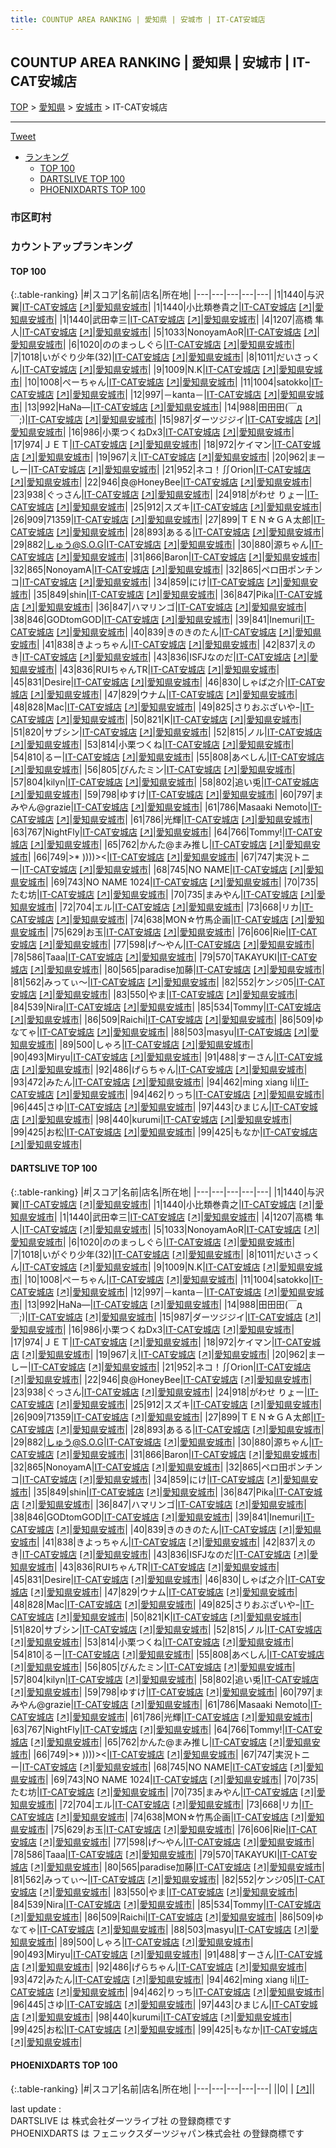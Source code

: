 ```yaml
---
title: COUNTUP AREA RANKING | 愛知県 | 安城市 | IT-CAT安城店
---
```

## COUNTUP AREA RANKING | 愛知県 | 安城市 | IT-CAT安城店

[TOP](/darts/rank/) > [愛知県](/darts/rank/愛知県/) > [安城市](/darts/rank/愛知県/安城市/) > IT-CAT安城店

___

<a href="https://twitter.com/share?ref_src=twsrc%5Etfw" data-text="COUNTUP AREA RANKING | 愛知県安城市IT-CAT安城店" class="twitter-share-button" data-hashtags="DARTSLIVE,PHOENIXDARTS,darts,ダーツ" data-show-count="false">Tweet</a>

* [ランキング](#カウントアップランキング)
    * [TOP 100](#top-100)
    * [DARTSLIVE TOP 100](#dartslive-top-100)
    * [PHOENIXDARTS TOP 100](#phoenixdarts-top-100)

### 市区町村

<ul>

</ul>

### カウントアップランキング

#### TOP 100



{:.table-ranking}
|#|スコア|名前|店名|所在地|
|---|---|---|---|---|
|1|1440|<span class="rank-name-dl">与沢翼</span>|<a href="/darts/rank/shops/d93ba5de3cc225b328032249b44395af.html">IT-CAT安城店</a> <a href="https://search.dartslive.com/jp/shop/d93ba5de3cc225b328032249b44395af">[↗]</a>|<a href="/darts/rank/愛知県/安城市">愛知県安城市</a>|
|1|1440|<span class="rank-name-dl">小比類巻貴之</span>|<a href="/darts/rank/shops/d93ba5de3cc225b328032249b44395af.html">IT-CAT安城店</a> <a href="https://search.dartslive.com/jp/shop/d93ba5de3cc225b328032249b44395af">[↗]</a>|<a href="/darts/rank/愛知県/安城市">愛知県安城市</a>|
|1|1440|<span class="rank-name-dl">武田幸三</span>|<a href="/darts/rank/shops/d93ba5de3cc225b328032249b44395af.html">IT-CAT安城店</a> <a href="https://search.dartslive.com/jp/shop/d93ba5de3cc225b328032249b44395af">[↗]</a>|<a href="/darts/rank/愛知県/安城市">愛知県安城市</a>|
|4|1207|<span class="rank-name-dl">高橋 隼人</span>|<a href="/darts/rank/shops/d93ba5de3cc225b328032249b44395af.html">IT-CAT安城店</a> <a href="https://search.dartslive.com/jp/shop/d93ba5de3cc225b328032249b44395af">[↗]</a>|<a href="/darts/rank/愛知県/安城市">愛知県安城市</a>|
|5|1033|<span class="rank-name-dl">NonoyamAoR</span>|<a href="/darts/rank/shops/d93ba5de3cc225b328032249b44395af.html">IT-CAT安城店</a> <a href="https://search.dartslive.com/jp/shop/d93ba5de3cc225b328032249b44395af">[↗]</a>|<a href="/darts/rank/愛知県/安城市">愛知県安城市</a>|
|6|1020|<span class="rank-name-dl">ののまっしぐら</span>|<a href="/darts/rank/shops/d93ba5de3cc225b328032249b44395af.html">IT-CAT安城店</a> <a href="https://search.dartslive.com/jp/shop/d93ba5de3cc225b328032249b44395af">[↗]</a>|<a href="/darts/rank/愛知県/安城市">愛知県安城市</a>|
|7|1018|<span class="rank-name-dl">いがぐり少年(32)</span>|<a href="/darts/rank/shops/d93ba5de3cc225b328032249b44395af.html">IT-CAT安城店</a> <a href="https://search.dartslive.com/jp/shop/d93ba5de3cc225b328032249b44395af">[↗]</a>|<a href="/darts/rank/愛知県/安城市">愛知県安城市</a>|
|8|1011|<span class="rank-name-dl">だいさっくん</span>|<a href="/darts/rank/shops/d93ba5de3cc225b328032249b44395af.html">IT-CAT安城店</a> <a href="https://search.dartslive.com/jp/shop/d93ba5de3cc225b328032249b44395af">[↗]</a>|<a href="/darts/rank/愛知県/安城市">愛知県安城市</a>|
|9|1009|<span class="rank-name-dl">N.K</span>|<a href="/darts/rank/shops/d93ba5de3cc225b328032249b44395af.html">IT-CAT安城店</a> <a href="https://search.dartslive.com/jp/shop/d93ba5de3cc225b328032249b44395af">[↗]</a>|<a href="/darts/rank/愛知県/安城市">愛知県安城市</a>|
|10|1008|<span class="rank-name-dl">ぺーちゃん</span>|<a href="/darts/rank/shops/d93ba5de3cc225b328032249b44395af.html">IT-CAT安城店</a> <a href="https://search.dartslive.com/jp/shop/d93ba5de3cc225b328032249b44395af">[↗]</a>|<a href="/darts/rank/愛知県/安城市">愛知県安城市</a>|
|11|1004|<span class="rank-name-dl">satokko</span>|<a href="/darts/rank/shops/d93ba5de3cc225b328032249b44395af.html">IT-CAT安城店</a> <a href="https://search.dartslive.com/jp/shop/d93ba5de3cc225b328032249b44395af">[↗]</a>|<a href="/darts/rank/愛知県/安城市">愛知県安城市</a>|
|12|997|<span class="rank-name-dl">－kanta－</span>|<a href="/darts/rank/shops/d93ba5de3cc225b328032249b44395af.html">IT-CAT安城店</a> <a href="https://search.dartslive.com/jp/shop/d93ba5de3cc225b328032249b44395af">[↗]</a>|<a href="/darts/rank/愛知県/安城市">愛知県安城市</a>|
|13|992|<span class="rank-name-dl">HaNa―</span>|<a href="/darts/rank/shops/d93ba5de3cc225b328032249b44395af.html">IT-CAT安城店</a> <a href="https://search.dartslive.com/jp/shop/d93ba5de3cc225b328032249b44395af">[↗]</a>|<a href="/darts/rank/愛知県/安城市">愛知県安城市</a>|
|14|988|<span class="rank-name-dl">田田田(￣д￣;)</span>|<a href="/darts/rank/shops/d93ba5de3cc225b328032249b44395af.html">IT-CAT安城店</a> <a href="https://search.dartslive.com/jp/shop/d93ba5de3cc225b328032249b44395af">[↗]</a>|<a href="/darts/rank/愛知県/安城市">愛知県安城市</a>|
|15|987|<span class="rank-name-dl">ダーツジジイ</span>|<a href="/darts/rank/shops/d93ba5de3cc225b328032249b44395af.html">IT-CAT安城店</a> <a href="https://search.dartslive.com/jp/shop/d93ba5de3cc225b328032249b44395af">[↗]</a>|<a href="/darts/rank/愛知県/安城市">愛知県安城市</a>|
|16|986|<span class="rank-name-dl">小栗つくねDx3</span>|<a href="/darts/rank/shops/d93ba5de3cc225b328032249b44395af.html">IT-CAT安城店</a> <a href="https://search.dartslive.com/jp/shop/d93ba5de3cc225b328032249b44395af">[↗]</a>|<a href="/darts/rank/愛知県/安城市">愛知県安城市</a>|
|17|974|<span class="rank-name-dl">ＪＥＴ</span>|<a href="/darts/rank/shops/d93ba5de3cc225b328032249b44395af.html">IT-CAT安城店</a> <a href="https://search.dartslive.com/jp/shop/d93ba5de3cc225b328032249b44395af">[↗]</a>|<a href="/darts/rank/愛知県/安城市">愛知県安城市</a>|
|18|972|<span class="rank-name-dl">ケイマン</span>|<a href="/darts/rank/shops/d93ba5de3cc225b328032249b44395af.html">IT-CAT安城店</a> <a href="https://search.dartslive.com/jp/shop/d93ba5de3cc225b328032249b44395af">[↗]</a>|<a href="/darts/rank/愛知県/安城市">愛知県安城市</a>|
|19|967|<span class="rank-name-dl">え</span>|<a href="/darts/rank/shops/d93ba5de3cc225b328032249b44395af.html">IT-CAT安城店</a> <a href="https://search.dartslive.com/jp/shop/d93ba5de3cc225b328032249b44395af">[↗]</a>|<a href="/darts/rank/愛知県/安城市">愛知県安城市</a>|
|20|962|<span class="rank-name-dl">まーしー</span>|<a href="/darts/rank/shops/d93ba5de3cc225b328032249b44395af.html">IT-CAT安城店</a> <a href="https://search.dartslive.com/jp/shop/d93ba5de3cc225b328032249b44395af">[↗]</a>|<a href="/darts/rank/愛知県/安城市">愛知県安城市</a>|
|21|952|<span class="rank-name-dl">ネコ！∬Orion</span>|<a href="/darts/rank/shops/d93ba5de3cc225b328032249b44395af.html">IT-CAT安城店</a> <a href="https://search.dartslive.com/jp/shop/d93ba5de3cc225b328032249b44395af">[↗]</a>|<a href="/darts/rank/愛知県/安城市">愛知県安城市</a>|
|22|946|<span class="rank-name-dl">良@HoneyBee</span>|<a href="/darts/rank/shops/d93ba5de3cc225b328032249b44395af.html">IT-CAT安城店</a> <a href="https://search.dartslive.com/jp/shop/d93ba5de3cc225b328032249b44395af">[↗]</a>|<a href="/darts/rank/愛知県/安城市">愛知県安城市</a>|
|23|938|<span class="rank-name-dl">ぐっさん</span>|<a href="/darts/rank/shops/d93ba5de3cc225b328032249b44395af.html">IT-CAT安城店</a> <a href="https://search.dartslive.com/jp/shop/d93ba5de3cc225b328032249b44395af">[↗]</a>|<a href="/darts/rank/愛知県/安城市">愛知県安城市</a>|
|24|918|<span class="rank-name-dl">がわせ りょー</span>|<a href="/darts/rank/shops/d93ba5de3cc225b328032249b44395af.html">IT-CAT安城店</a> <a href="https://search.dartslive.com/jp/shop/d93ba5de3cc225b328032249b44395af">[↗]</a>|<a href="/darts/rank/愛知県/安城市">愛知県安城市</a>|
|25|912|<span class="rank-name-dl">スズキ</span>|<a href="/darts/rank/shops/d93ba5de3cc225b328032249b44395af.html">IT-CAT安城店</a> <a href="https://search.dartslive.com/jp/shop/d93ba5de3cc225b328032249b44395af">[↗]</a>|<a href="/darts/rank/愛知県/安城市">愛知県安城市</a>|
|26|909|<span class="rank-name-dl">71359</span>|<a href="/darts/rank/shops/d93ba5de3cc225b328032249b44395af.html">IT-CAT安城店</a> <a href="https://search.dartslive.com/jp/shop/d93ba5de3cc225b328032249b44395af">[↗]</a>|<a href="/darts/rank/愛知県/安城市">愛知県安城市</a>|
|27|899|<span class="rank-name-dl">ＴＥＮ☆ＧＡ太郎</span>|<a href="/darts/rank/shops/d93ba5de3cc225b328032249b44395af.html">IT-CAT安城店</a> <a href="https://search.dartslive.com/jp/shop/d93ba5de3cc225b328032249b44395af">[↗]</a>|<a href="/darts/rank/愛知県/安城市">愛知県安城市</a>|
|28|893|<span class="rank-name-dl">あるる</span>|<a href="/darts/rank/shops/d93ba5de3cc225b328032249b44395af.html">IT-CAT安城店</a> <a href="https://search.dartslive.com/jp/shop/d93ba5de3cc225b328032249b44395af">[↗]</a>|<a href="/darts/rank/愛知県/安城市">愛知県安城市</a>|
|29|882|<span class="rank-name-dl">しゅう@S.O.G</span>|<a href="/darts/rank/shops/d93ba5de3cc225b328032249b44395af.html">IT-CAT安城店</a> <a href="https://search.dartslive.com/jp/shop/d93ba5de3cc225b328032249b44395af">[↗]</a>|<a href="/darts/rank/愛知県/安城市">愛知県安城市</a>|
|30|880|<span class="rank-name-dl">源ちゃん</span>|<a href="/darts/rank/shops/d93ba5de3cc225b328032249b44395af.html">IT-CAT安城店</a> <a href="https://search.dartslive.com/jp/shop/d93ba5de3cc225b328032249b44395af">[↗]</a>|<a href="/darts/rank/愛知県/安城市">愛知県安城市</a>|
|31|866|<span class="rank-name-dl">Baron</span>|<a href="/darts/rank/shops/d93ba5de3cc225b328032249b44395af.html">IT-CAT安城店</a> <a href="https://search.dartslive.com/jp/shop/d93ba5de3cc225b328032249b44395af">[↗]</a>|<a href="/darts/rank/愛知県/安城市">愛知県安城市</a>|
|32|865|<span class="rank-name-dl">NonoyamA</span>|<a href="/darts/rank/shops/d93ba5de3cc225b328032249b44395af.html">IT-CAT安城店</a> <a href="https://search.dartslive.com/jp/shop/d93ba5de3cc225b328032249b44395af">[↗]</a>|<a href="/darts/rank/愛知県/安城市">愛知県安城市</a>|
|32|865|<span class="rank-name-dl">ペロ田ポンチンコ</span>|<a href="/darts/rank/shops/d93ba5de3cc225b328032249b44395af.html">IT-CAT安城店</a> <a href="https://search.dartslive.com/jp/shop/d93ba5de3cc225b328032249b44395af">[↗]</a>|<a href="/darts/rank/愛知県/安城市">愛知県安城市</a>|
|34|859|<span class="rank-name-dl">にけ</span>|<a href="/darts/rank/shops/d93ba5de3cc225b328032249b44395af.html">IT-CAT安城店</a> <a href="https://search.dartslive.com/jp/shop/d93ba5de3cc225b328032249b44395af">[↗]</a>|<a href="/darts/rank/愛知県/安城市">愛知県安城市</a>|
|35|849|<span class="rank-name-dl">shin</span>|<a href="/darts/rank/shops/d93ba5de3cc225b328032249b44395af.html">IT-CAT安城店</a> <a href="https://search.dartslive.com/jp/shop/d93ba5de3cc225b328032249b44395af">[↗]</a>|<a href="/darts/rank/愛知県/安城市">愛知県安城市</a>|
|36|847|<span class="rank-name-dl">Pika</span>|<a href="/darts/rank/shops/d93ba5de3cc225b328032249b44395af.html">IT-CAT安城店</a> <a href="https://search.dartslive.com/jp/shop/d93ba5de3cc225b328032249b44395af">[↗]</a>|<a href="/darts/rank/愛知県/安城市">愛知県安城市</a>|
|36|847|<span class="rank-name-dl">ハマリンゴ</span>|<a href="/darts/rank/shops/d93ba5de3cc225b328032249b44395af.html">IT-CAT安城店</a> <a href="https://search.dartslive.com/jp/shop/d93ba5de3cc225b328032249b44395af">[↗]</a>|<a href="/darts/rank/愛知県/安城市">愛知県安城市</a>|
|38|846|<span class="rank-name-dl">GODtomGOD</span>|<a href="/darts/rank/shops/d93ba5de3cc225b328032249b44395af.html">IT-CAT安城店</a> <a href="https://search.dartslive.com/jp/shop/d93ba5de3cc225b328032249b44395af">[↗]</a>|<a href="/darts/rank/愛知県/安城市">愛知県安城市</a>|
|39|841|<span class="rank-name-dl">Inemuri</span>|<a href="/darts/rank/shops/d93ba5de3cc225b328032249b44395af.html">IT-CAT安城店</a> <a href="https://search.dartslive.com/jp/shop/d93ba5de3cc225b328032249b44395af">[↗]</a>|<a href="/darts/rank/愛知県/安城市">愛知県安城市</a>|
|40|839|<span class="rank-name-dl">きのきのたん</span>|<a href="/darts/rank/shops/d93ba5de3cc225b328032249b44395af.html">IT-CAT安城店</a> <a href="https://search.dartslive.com/jp/shop/d93ba5de3cc225b328032249b44395af">[↗]</a>|<a href="/darts/rank/愛知県/安城市">愛知県安城市</a>|
|41|838|<span class="rank-name-dl">きよっちゃん</span>|<a href="/darts/rank/shops/d93ba5de3cc225b328032249b44395af.html">IT-CAT安城店</a> <a href="https://search.dartslive.com/jp/shop/d93ba5de3cc225b328032249b44395af">[↗]</a>|<a href="/darts/rank/愛知県/安城市">愛知県安城市</a>|
|42|837|<span class="rank-name-dl">えのき</span>|<a href="/darts/rank/shops/d93ba5de3cc225b328032249b44395af.html">IT-CAT安城店</a> <a href="https://search.dartslive.com/jp/shop/d93ba5de3cc225b328032249b44395af">[↗]</a>|<a href="/darts/rank/愛知県/安城市">愛知県安城市</a>|
|43|836|<span class="rank-name-dl">ISFJなのだ</span>|<a href="/darts/rank/shops/d93ba5de3cc225b328032249b44395af.html">IT-CAT安城店</a> <a href="https://search.dartslive.com/jp/shop/d93ba5de3cc225b328032249b44395af">[↗]</a>|<a href="/darts/rank/愛知県/安城市">愛知県安城市</a>|
|43|836|<span class="rank-name-dl">RUIちゃんTR</span>|<a href="/darts/rank/shops/d93ba5de3cc225b328032249b44395af.html">IT-CAT安城店</a> <a href="https://search.dartslive.com/jp/shop/d93ba5de3cc225b328032249b44395af">[↗]</a>|<a href="/darts/rank/愛知県/安城市">愛知県安城市</a>|
|45|831|<span class="rank-name-dl">Desire</span>|<a href="/darts/rank/shops/d93ba5de3cc225b328032249b44395af.html">IT-CAT安城店</a> <a href="https://search.dartslive.com/jp/shop/d93ba5de3cc225b328032249b44395af">[↗]</a>|<a href="/darts/rank/愛知県/安城市">愛知県安城市</a>|
|46|830|<span class="rank-name-dl">しゃば之介</span>|<a href="/darts/rank/shops/d93ba5de3cc225b328032249b44395af.html">IT-CAT安城店</a> <a href="https://search.dartslive.com/jp/shop/d93ba5de3cc225b328032249b44395af">[↗]</a>|<a href="/darts/rank/愛知県/安城市">愛知県安城市</a>|
|47|829|<span class="rank-name-dl">ウナム</span>|<a href="/darts/rank/shops/d93ba5de3cc225b328032249b44395af.html">IT-CAT安城店</a> <a href="https://search.dartslive.com/jp/shop/d93ba5de3cc225b328032249b44395af">[↗]</a>|<a href="/darts/rank/愛知県/安城市">愛知県安城市</a>|
|48|828|<span class="rank-name-dl">Mac</span>|<a href="/darts/rank/shops/d93ba5de3cc225b328032249b44395af.html">IT-CAT安城店</a> <a href="https://search.dartslive.com/jp/shop/d93ba5de3cc225b328032249b44395af">[↗]</a>|<a href="/darts/rank/愛知県/安城市">愛知県安城市</a>|
|49|825|<span class="rank-name-dl">さりおぶざいやｰ</span>|<a href="/darts/rank/shops/d93ba5de3cc225b328032249b44395af.html">IT-CAT安城店</a> <a href="https://search.dartslive.com/jp/shop/d93ba5de3cc225b328032249b44395af">[↗]</a>|<a href="/darts/rank/愛知県/安城市">愛知県安城市</a>|
|50|821|<span class="rank-name-dl">K</span>|<a href="/darts/rank/shops/d93ba5de3cc225b328032249b44395af.html">IT-CAT安城店</a> <a href="https://search.dartslive.com/jp/shop/d93ba5de3cc225b328032249b44395af">[↗]</a>|<a href="/darts/rank/愛知県/安城市">愛知県安城市</a>|
|51|820|<span class="rank-name-dl">サブシン</span>|<a href="/darts/rank/shops/d93ba5de3cc225b328032249b44395af.html">IT-CAT安城店</a> <a href="https://search.dartslive.com/jp/shop/d93ba5de3cc225b328032249b44395af">[↗]</a>|<a href="/darts/rank/愛知県/安城市">愛知県安城市</a>|
|52|815|<span class="rank-name-dl">ノル</span>|<a href="/darts/rank/shops/d93ba5de3cc225b328032249b44395af.html">IT-CAT安城店</a> <a href="https://search.dartslive.com/jp/shop/d93ba5de3cc225b328032249b44395af">[↗]</a>|<a href="/darts/rank/愛知県/安城市">愛知県安城市</a>|
|53|814|<span class="rank-name-dl">小栗つくね</span>|<a href="/darts/rank/shops/d93ba5de3cc225b328032249b44395af.html">IT-CAT安城店</a> <a href="https://search.dartslive.com/jp/shop/d93ba5de3cc225b328032249b44395af">[↗]</a>|<a href="/darts/rank/愛知県/安城市">愛知県安城市</a>|
|54|810|<span class="rank-name-dl">るー</span>|<a href="/darts/rank/shops/d93ba5de3cc225b328032249b44395af.html">IT-CAT安城店</a> <a href="https://search.dartslive.com/jp/shop/d93ba5de3cc225b328032249b44395af">[↗]</a>|<a href="/darts/rank/愛知県/安城市">愛知県安城市</a>|
|55|808|<span class="rank-name-dl">あべしん</span>|<a href="/darts/rank/shops/d93ba5de3cc225b328032249b44395af.html">IT-CAT安城店</a> <a href="https://search.dartslive.com/jp/shop/d93ba5de3cc225b328032249b44395af">[↗]</a>|<a href="/darts/rank/愛知県/安城市">愛知県安城市</a>|
|56|805|<span class="rank-name-dl">びんたミン</span>|<a href="/darts/rank/shops/d93ba5de3cc225b328032249b44395af.html">IT-CAT安城店</a> <a href="https://search.dartslive.com/jp/shop/d93ba5de3cc225b328032249b44395af">[↗]</a>|<a href="/darts/rank/愛知県/安城市">愛知県安城市</a>|
|57|804|<span class="rank-name-dl">kilyn</span>|<a href="/darts/rank/shops/d93ba5de3cc225b328032249b44395af.html">IT-CAT安城店</a> <a href="https://search.dartslive.com/jp/shop/d93ba5de3cc225b328032249b44395af">[↗]</a>|<a href="/darts/rank/愛知県/安城市">愛知県安城市</a>|
|58|802|<span class="rank-name-dl">追い兎</span>|<a href="/darts/rank/shops/d93ba5de3cc225b328032249b44395af.html">IT-CAT安城店</a> <a href="https://search.dartslive.com/jp/shop/d93ba5de3cc225b328032249b44395af">[↗]</a>|<a href="/darts/rank/愛知県/安城市">愛知県安城市</a>|
|59|798|<span class="rank-name-dl">ゆすけ</span>|<a href="/darts/rank/shops/d93ba5de3cc225b328032249b44395af.html">IT-CAT安城店</a> <a href="https://search.dartslive.com/jp/shop/d93ba5de3cc225b328032249b44395af">[↗]</a>|<a href="/darts/rank/愛知県/安城市">愛知県安城市</a>|
|60|797|<span class="rank-name-dl">まみやん@grazie</span>|<a href="/darts/rank/shops/d93ba5de3cc225b328032249b44395af.html">IT-CAT安城店</a> <a href="https://search.dartslive.com/jp/shop/d93ba5de3cc225b328032249b44395af">[↗]</a>|<a href="/darts/rank/愛知県/安城市">愛知県安城市</a>|
|61|786|<span class="rank-name-dl">Masaaki Nemoto</span>|<a href="/darts/rank/shops/d93ba5de3cc225b328032249b44395af.html">IT-CAT安城店</a> <a href="https://search.dartslive.com/jp/shop/d93ba5de3cc225b328032249b44395af">[↗]</a>|<a href="/darts/rank/愛知県/安城市">愛知県安城市</a>|
|61|786|<span class="rank-name-dl">光輝</span>|<a href="/darts/rank/shops/d93ba5de3cc225b328032249b44395af.html">IT-CAT安城店</a> <a href="https://search.dartslive.com/jp/shop/d93ba5de3cc225b328032249b44395af">[↗]</a>|<a href="/darts/rank/愛知県/安城市">愛知県安城市</a>|
|63|767|<span class="rank-name-dl">NightFly</span>|<a href="/darts/rank/shops/d93ba5de3cc225b328032249b44395af.html">IT-CAT安城店</a> <a href="https://search.dartslive.com/jp/shop/d93ba5de3cc225b328032249b44395af">[↗]</a>|<a href="/darts/rank/愛知県/安城市">愛知県安城市</a>|
|64|766|<span class="rank-name-dl">Tommy!</span>|<a href="/darts/rank/shops/d93ba5de3cc225b328032249b44395af.html">IT-CAT安城店</a> <a href="https://search.dartslive.com/jp/shop/d93ba5de3cc225b328032249b44395af">[↗]</a>|<a href="/darts/rank/愛知県/安城市">愛知県安城市</a>|
|65|762|<span class="rank-name-dl">かんた@まみ推し</span>|<a href="/darts/rank/shops/d93ba5de3cc225b328032249b44395af.html">IT-CAT安城店</a> <a href="https://search.dartslive.com/jp/shop/d93ba5de3cc225b328032249b44395af">[↗]</a>|<a href="/darts/rank/愛知県/安城市">愛知県安城市</a>|
|66|749|<span class="rank-name-dl">&gt;* ))))&gt;&lt;</span>|<a href="/darts/rank/shops/d93ba5de3cc225b328032249b44395af.html">IT-CAT安城店</a> <a href="https://search.dartslive.com/jp/shop/d93ba5de3cc225b328032249b44395af">[↗]</a>|<a href="/darts/rank/愛知県/安城市">愛知県安城市</a>|
|67|747|<span class="rank-name-dl">実況トニー</span>|<a href="/darts/rank/shops/d93ba5de3cc225b328032249b44395af.html">IT-CAT安城店</a> <a href="https://search.dartslive.com/jp/shop/d93ba5de3cc225b328032249b44395af">[↗]</a>|<a href="/darts/rank/愛知県/安城市">愛知県安城市</a>|
|68|745|<span class="rank-name-dl">NO NAME</span>|<a href="/darts/rank/shops/d93ba5de3cc225b328032249b44395af.html">IT-CAT安城店</a> <a href="https://search.dartslive.com/jp/shop/d93ba5de3cc225b328032249b44395af">[↗]</a>|<a href="/darts/rank/愛知県/安城市">愛知県安城市</a>|
|69|743|<span class="rank-name-dl">NO NAME 1024</span>|<a href="/darts/rank/shops/d93ba5de3cc225b328032249b44395af.html">IT-CAT安城店</a> <a href="https://search.dartslive.com/jp/shop/d93ba5de3cc225b328032249b44395af">[↗]</a>|<a href="/darts/rank/愛知県/安城市">愛知県安城市</a>|
|70|735|<span class="rank-name-dl">たむ坊</span>|<a href="/darts/rank/shops/d93ba5de3cc225b328032249b44395af.html">IT-CAT安城店</a> <a href="https://search.dartslive.com/jp/shop/d93ba5de3cc225b328032249b44395af">[↗]</a>|<a href="/darts/rank/愛知県/安城市">愛知県安城市</a>|
|70|735|<span class="rank-name-dl">まみやん</span>|<a href="/darts/rank/shops/d93ba5de3cc225b328032249b44395af.html">IT-CAT安城店</a> <a href="https://search.dartslive.com/jp/shop/d93ba5de3cc225b328032249b44395af">[↗]</a>|<a href="/darts/rank/愛知県/安城市">愛知県安城市</a>|
|72|704|<span class="rank-name-dl">エル</span>|<a href="/darts/rank/shops/d93ba5de3cc225b328032249b44395af.html">IT-CAT安城店</a> <a href="https://search.dartslive.com/jp/shop/d93ba5de3cc225b328032249b44395af">[↗]</a>|<a href="/darts/rank/愛知県/安城市">愛知県安城市</a>|
|73|668|<span class="rank-name-dl">リカ</span>|<a href="/darts/rank/shops/d93ba5de3cc225b328032249b44395af.html">IT-CAT安城店</a> <a href="https://search.dartslive.com/jp/shop/d93ba5de3cc225b328032249b44395af">[↗]</a>|<a href="/darts/rank/愛知県/安城市">愛知県安城市</a>|
|74|638|<span class="rank-name-dl">MON☆竹馬企画</span>|<a href="/darts/rank/shops/d93ba5de3cc225b328032249b44395af.html">IT-CAT安城店</a> <a href="https://search.dartslive.com/jp/shop/d93ba5de3cc225b328032249b44395af">[↗]</a>|<a href="/darts/rank/愛知県/安城市">愛知県安城市</a>|
|75|629|<span class="rank-name-dl">お玉</span>|<a href="/darts/rank/shops/d93ba5de3cc225b328032249b44395af.html">IT-CAT安城店</a> <a href="https://search.dartslive.com/jp/shop/d93ba5de3cc225b328032249b44395af">[↗]</a>|<a href="/darts/rank/愛知県/安城市">愛知県安城市</a>|
|76|606|<span class="rank-name-dl">Rie</span>|<a href="/darts/rank/shops/d93ba5de3cc225b328032249b44395af.html">IT-CAT安城店</a> <a href="https://search.dartslive.com/jp/shop/d93ba5de3cc225b328032249b44395af">[↗]</a>|<a href="/darts/rank/愛知県/安城市">愛知県安城市</a>|
|77|598|<span class="rank-name-dl">げ～やん</span>|<a href="/darts/rank/shops/d93ba5de3cc225b328032249b44395af.html">IT-CAT安城店</a> <a href="https://search.dartslive.com/jp/shop/d93ba5de3cc225b328032249b44395af">[↗]</a>|<a href="/darts/rank/愛知県/安城市">愛知県安城市</a>|
|78|586|<span class="rank-name-dl">Taaa</span>|<a href="/darts/rank/shops/d93ba5de3cc225b328032249b44395af.html">IT-CAT安城店</a> <a href="https://search.dartslive.com/jp/shop/d93ba5de3cc225b328032249b44395af">[↗]</a>|<a href="/darts/rank/愛知県/安城市">愛知県安城市</a>|
|79|570|<span class="rank-name-dl">TAKAYUKI</span>|<a href="/darts/rank/shops/d93ba5de3cc225b328032249b44395af.html">IT-CAT安城店</a> <a href="https://search.dartslive.com/jp/shop/d93ba5de3cc225b328032249b44395af">[↗]</a>|<a href="/darts/rank/愛知県/安城市">愛知県安城市</a>|
|80|565|<span class="rank-name-dl">paradise加藤</span>|<a href="/darts/rank/shops/d93ba5de3cc225b328032249b44395af.html">IT-CAT安城店</a> <a href="https://search.dartslive.com/jp/shop/d93ba5de3cc225b328032249b44395af">[↗]</a>|<a href="/darts/rank/愛知県/安城市">愛知県安城市</a>|
|81|562|<span class="rank-name-dl">みってぃ〜</span>|<a href="/darts/rank/shops/d93ba5de3cc225b328032249b44395af.html">IT-CAT安城店</a> <a href="https://search.dartslive.com/jp/shop/d93ba5de3cc225b328032249b44395af">[↗]</a>|<a href="/darts/rank/愛知県/安城市">愛知県安城市</a>|
|82|552|<span class="rank-name-dl">ケンジ05</span>|<a href="/darts/rank/shops/d93ba5de3cc225b328032249b44395af.html">IT-CAT安城店</a> <a href="https://search.dartslive.com/jp/shop/d93ba5de3cc225b328032249b44395af">[↗]</a>|<a href="/darts/rank/愛知県/安城市">愛知県安城市</a>|
|83|550|<span class="rank-name-dl">やま</span>|<a href="/darts/rank/shops/d93ba5de3cc225b328032249b44395af.html">IT-CAT安城店</a> <a href="https://search.dartslive.com/jp/shop/d93ba5de3cc225b328032249b44395af">[↗]</a>|<a href="/darts/rank/愛知県/安城市">愛知県安城市</a>|
|84|539|<span class="rank-name-dl">Nira</span>|<a href="/darts/rank/shops/d93ba5de3cc225b328032249b44395af.html">IT-CAT安城店</a> <a href="https://search.dartslive.com/jp/shop/d93ba5de3cc225b328032249b44395af">[↗]</a>|<a href="/darts/rank/愛知県/安城市">愛知県安城市</a>|
|85|534|<span class="rank-name-dl">Tommy</span>|<a href="/darts/rank/shops/d93ba5de3cc225b328032249b44395af.html">IT-CAT安城店</a> <a href="https://search.dartslive.com/jp/shop/d93ba5de3cc225b328032249b44395af">[↗]</a>|<a href="/darts/rank/愛知県/安城市">愛知県安城市</a>|
|86|509|<span class="rank-name-dl">Raichi</span>|<a href="/darts/rank/shops/d93ba5de3cc225b328032249b44395af.html">IT-CAT安城店</a> <a href="https://search.dartslive.com/jp/shop/d93ba5de3cc225b328032249b44395af">[↗]</a>|<a href="/darts/rank/愛知県/安城市">愛知県安城市</a>|
|86|509|<span class="rank-name-dl">ゆなてゃ</span>|<a href="/darts/rank/shops/d93ba5de3cc225b328032249b44395af.html">IT-CAT安城店</a> <a href="https://search.dartslive.com/jp/shop/d93ba5de3cc225b328032249b44395af">[↗]</a>|<a href="/darts/rank/愛知県/安城市">愛知県安城市</a>|
|88|503|<span class="rank-name-dl">masyu</span>|<a href="/darts/rank/shops/d93ba5de3cc225b328032249b44395af.html">IT-CAT安城店</a> <a href="https://search.dartslive.com/jp/shop/d93ba5de3cc225b328032249b44395af">[↗]</a>|<a href="/darts/rank/愛知県/安城市">愛知県安城市</a>|
|89|500|<span class="rank-name-dl">しゃろ</span>|<a href="/darts/rank/shops/d93ba5de3cc225b328032249b44395af.html">IT-CAT安城店</a> <a href="https://search.dartslive.com/jp/shop/d93ba5de3cc225b328032249b44395af">[↗]</a>|<a href="/darts/rank/愛知県/安城市">愛知県安城市</a>|
|90|493|<span class="rank-name-dl">Miryu</span>|<a href="/darts/rank/shops/d93ba5de3cc225b328032249b44395af.html">IT-CAT安城店</a> <a href="https://search.dartslive.com/jp/shop/d93ba5de3cc225b328032249b44395af">[↗]</a>|<a href="/darts/rank/愛知県/安城市">愛知県安城市</a>|
|91|488|<span class="rank-name-dl">すーさん</span>|<a href="/darts/rank/shops/d93ba5de3cc225b328032249b44395af.html">IT-CAT安城店</a> <a href="https://search.dartslive.com/jp/shop/d93ba5de3cc225b328032249b44395af">[↗]</a>|<a href="/darts/rank/愛知県/安城市">愛知県安城市</a>|
|92|486|<span class="rank-name-dl">げらちゃん</span>|<a href="/darts/rank/shops/d93ba5de3cc225b328032249b44395af.html">IT-CAT安城店</a> <a href="https://search.dartslive.com/jp/shop/d93ba5de3cc225b328032249b44395af">[↗]</a>|<a href="/darts/rank/愛知県/安城市">愛知県安城市</a>|
|93|472|<span class="rank-name-dl">みたん</span>|<a href="/darts/rank/shops/d93ba5de3cc225b328032249b44395af.html">IT-CAT安城店</a> <a href="https://search.dartslive.com/jp/shop/d93ba5de3cc225b328032249b44395af">[↗]</a>|<a href="/darts/rank/愛知県/安城市">愛知県安城市</a>|
|94|462|<span class="rank-name-dl">ming xiang li</span>|<a href="/darts/rank/shops/d93ba5de3cc225b328032249b44395af.html">IT-CAT安城店</a> <a href="https://search.dartslive.com/jp/shop/d93ba5de3cc225b328032249b44395af">[↗]</a>|<a href="/darts/rank/愛知県/安城市">愛知県安城市</a>|
|94|462|<span class="rank-name-dl">りっち</span>|<a href="/darts/rank/shops/d93ba5de3cc225b328032249b44395af.html">IT-CAT安城店</a> <a href="https://search.dartslive.com/jp/shop/d93ba5de3cc225b328032249b44395af">[↗]</a>|<a href="/darts/rank/愛知県/安城市">愛知県安城市</a>|
|96|445|<span class="rank-name-dl">さゆ</span>|<a href="/darts/rank/shops/d93ba5de3cc225b328032249b44395af.html">IT-CAT安城店</a> <a href="https://search.dartslive.com/jp/shop/d93ba5de3cc225b328032249b44395af">[↗]</a>|<a href="/darts/rank/愛知県/安城市">愛知県安城市</a>|
|97|443|<span class="rank-name-dl">ひまじん</span>|<a href="/darts/rank/shops/d93ba5de3cc225b328032249b44395af.html">IT-CAT安城店</a> <a href="https://search.dartslive.com/jp/shop/d93ba5de3cc225b328032249b44395af">[↗]</a>|<a href="/darts/rank/愛知県/安城市">愛知県安城市</a>|
|98|440|<span class="rank-name-dl">kurumi</span>|<a href="/darts/rank/shops/d93ba5de3cc225b328032249b44395af.html">IT-CAT安城店</a> <a href="https://search.dartslive.com/jp/shop/d93ba5de3cc225b328032249b44395af">[↗]</a>|<a href="/darts/rank/愛知県/安城市">愛知県安城市</a>|
|99|425|<span class="rank-name-dl">お松</span>|<a href="/darts/rank/shops/d93ba5de3cc225b328032249b44395af.html">IT-CAT安城店</a> <a href="https://search.dartslive.com/jp/shop/d93ba5de3cc225b328032249b44395af">[↗]</a>|<a href="/darts/rank/愛知県/安城市">愛知県安城市</a>|
|99|425|<span class="rank-name-dl">もなか</span>|<a href="/darts/rank/shops/d93ba5de3cc225b328032249b44395af.html">IT-CAT安城店</a> <a href="https://search.dartslive.com/jp/shop/d93ba5de3cc225b328032249b44395af">[↗]</a>|<a href="/darts/rank/愛知県/安城市">愛知県安城市</a>|


#### DARTSLIVE TOP 100



{:.table-ranking}
|#|スコア|名前|店名|所在地|
|---|---|---|---|---|
|1|1440|<span class="rank-name-dl">与沢翼</span>|<a href="/darts/rank/shops/d93ba5de3cc225b328032249b44395af.html">IT-CAT安城店</a> <a href="https://search.dartslive.com/jp/shop/d93ba5de3cc225b328032249b44395af">[↗]</a>|<a href="/darts/rank/愛知県/安城市">愛知県安城市</a>|
|1|1440|<span class="rank-name-dl">小比類巻貴之</span>|<a href="/darts/rank/shops/d93ba5de3cc225b328032249b44395af.html">IT-CAT安城店</a> <a href="https://search.dartslive.com/jp/shop/d93ba5de3cc225b328032249b44395af">[↗]</a>|<a href="/darts/rank/愛知県/安城市">愛知県安城市</a>|
|1|1440|<span class="rank-name-dl">武田幸三</span>|<a href="/darts/rank/shops/d93ba5de3cc225b328032249b44395af.html">IT-CAT安城店</a> <a href="https://search.dartslive.com/jp/shop/d93ba5de3cc225b328032249b44395af">[↗]</a>|<a href="/darts/rank/愛知県/安城市">愛知県安城市</a>|
|4|1207|<span class="rank-name-dl">高橋 隼人</span>|<a href="/darts/rank/shops/d93ba5de3cc225b328032249b44395af.html">IT-CAT安城店</a> <a href="https://search.dartslive.com/jp/shop/d93ba5de3cc225b328032249b44395af">[↗]</a>|<a href="/darts/rank/愛知県/安城市">愛知県安城市</a>|
|5|1033|<span class="rank-name-dl">NonoyamAoR</span>|<a href="/darts/rank/shops/d93ba5de3cc225b328032249b44395af.html">IT-CAT安城店</a> <a href="https://search.dartslive.com/jp/shop/d93ba5de3cc225b328032249b44395af">[↗]</a>|<a href="/darts/rank/愛知県/安城市">愛知県安城市</a>|
|6|1020|<span class="rank-name-dl">ののまっしぐら</span>|<a href="/darts/rank/shops/d93ba5de3cc225b328032249b44395af.html">IT-CAT安城店</a> <a href="https://search.dartslive.com/jp/shop/d93ba5de3cc225b328032249b44395af">[↗]</a>|<a href="/darts/rank/愛知県/安城市">愛知県安城市</a>|
|7|1018|<span class="rank-name-dl">いがぐり少年(32)</span>|<a href="/darts/rank/shops/d93ba5de3cc225b328032249b44395af.html">IT-CAT安城店</a> <a href="https://search.dartslive.com/jp/shop/d93ba5de3cc225b328032249b44395af">[↗]</a>|<a href="/darts/rank/愛知県/安城市">愛知県安城市</a>|
|8|1011|<span class="rank-name-dl">だいさっくん</span>|<a href="/darts/rank/shops/d93ba5de3cc225b328032249b44395af.html">IT-CAT安城店</a> <a href="https://search.dartslive.com/jp/shop/d93ba5de3cc225b328032249b44395af">[↗]</a>|<a href="/darts/rank/愛知県/安城市">愛知県安城市</a>|
|9|1009|<span class="rank-name-dl">N.K</span>|<a href="/darts/rank/shops/d93ba5de3cc225b328032249b44395af.html">IT-CAT安城店</a> <a href="https://search.dartslive.com/jp/shop/d93ba5de3cc225b328032249b44395af">[↗]</a>|<a href="/darts/rank/愛知県/安城市">愛知県安城市</a>|
|10|1008|<span class="rank-name-dl">ぺーちゃん</span>|<a href="/darts/rank/shops/d93ba5de3cc225b328032249b44395af.html">IT-CAT安城店</a> <a href="https://search.dartslive.com/jp/shop/d93ba5de3cc225b328032249b44395af">[↗]</a>|<a href="/darts/rank/愛知県/安城市">愛知県安城市</a>|
|11|1004|<span class="rank-name-dl">satokko</span>|<a href="/darts/rank/shops/d93ba5de3cc225b328032249b44395af.html">IT-CAT安城店</a> <a href="https://search.dartslive.com/jp/shop/d93ba5de3cc225b328032249b44395af">[↗]</a>|<a href="/darts/rank/愛知県/安城市">愛知県安城市</a>|
|12|997|<span class="rank-name-dl">－kanta－</span>|<a href="/darts/rank/shops/d93ba5de3cc225b328032249b44395af.html">IT-CAT安城店</a> <a href="https://search.dartslive.com/jp/shop/d93ba5de3cc225b328032249b44395af">[↗]</a>|<a href="/darts/rank/愛知県/安城市">愛知県安城市</a>|
|13|992|<span class="rank-name-dl">HaNa―</span>|<a href="/darts/rank/shops/d93ba5de3cc225b328032249b44395af.html">IT-CAT安城店</a> <a href="https://search.dartslive.com/jp/shop/d93ba5de3cc225b328032249b44395af">[↗]</a>|<a href="/darts/rank/愛知県/安城市">愛知県安城市</a>|
|14|988|<span class="rank-name-dl">田田田(￣д￣;)</span>|<a href="/darts/rank/shops/d93ba5de3cc225b328032249b44395af.html">IT-CAT安城店</a> <a href="https://search.dartslive.com/jp/shop/d93ba5de3cc225b328032249b44395af">[↗]</a>|<a href="/darts/rank/愛知県/安城市">愛知県安城市</a>|
|15|987|<span class="rank-name-dl">ダーツジジイ</span>|<a href="/darts/rank/shops/d93ba5de3cc225b328032249b44395af.html">IT-CAT安城店</a> <a href="https://search.dartslive.com/jp/shop/d93ba5de3cc225b328032249b44395af">[↗]</a>|<a href="/darts/rank/愛知県/安城市">愛知県安城市</a>|
|16|986|<span class="rank-name-dl">小栗つくねDx3</span>|<a href="/darts/rank/shops/d93ba5de3cc225b328032249b44395af.html">IT-CAT安城店</a> <a href="https://search.dartslive.com/jp/shop/d93ba5de3cc225b328032249b44395af">[↗]</a>|<a href="/darts/rank/愛知県/安城市">愛知県安城市</a>|
|17|974|<span class="rank-name-dl">ＪＥＴ</span>|<a href="/darts/rank/shops/d93ba5de3cc225b328032249b44395af.html">IT-CAT安城店</a> <a href="https://search.dartslive.com/jp/shop/d93ba5de3cc225b328032249b44395af">[↗]</a>|<a href="/darts/rank/愛知県/安城市">愛知県安城市</a>|
|18|972|<span class="rank-name-dl">ケイマン</span>|<a href="/darts/rank/shops/d93ba5de3cc225b328032249b44395af.html">IT-CAT安城店</a> <a href="https://search.dartslive.com/jp/shop/d93ba5de3cc225b328032249b44395af">[↗]</a>|<a href="/darts/rank/愛知県/安城市">愛知県安城市</a>|
|19|967|<span class="rank-name-dl">え</span>|<a href="/darts/rank/shops/d93ba5de3cc225b328032249b44395af.html">IT-CAT安城店</a> <a href="https://search.dartslive.com/jp/shop/d93ba5de3cc225b328032249b44395af">[↗]</a>|<a href="/darts/rank/愛知県/安城市">愛知県安城市</a>|
|20|962|<span class="rank-name-dl">まーしー</span>|<a href="/darts/rank/shops/d93ba5de3cc225b328032249b44395af.html">IT-CAT安城店</a> <a href="https://search.dartslive.com/jp/shop/d93ba5de3cc225b328032249b44395af">[↗]</a>|<a href="/darts/rank/愛知県/安城市">愛知県安城市</a>|
|21|952|<span class="rank-name-dl">ネコ！∬Orion</span>|<a href="/darts/rank/shops/d93ba5de3cc225b328032249b44395af.html">IT-CAT安城店</a> <a href="https://search.dartslive.com/jp/shop/d93ba5de3cc225b328032249b44395af">[↗]</a>|<a href="/darts/rank/愛知県/安城市">愛知県安城市</a>|
|22|946|<span class="rank-name-dl">良@HoneyBee</span>|<a href="/darts/rank/shops/d93ba5de3cc225b328032249b44395af.html">IT-CAT安城店</a> <a href="https://search.dartslive.com/jp/shop/d93ba5de3cc225b328032249b44395af">[↗]</a>|<a href="/darts/rank/愛知県/安城市">愛知県安城市</a>|
|23|938|<span class="rank-name-dl">ぐっさん</span>|<a href="/darts/rank/shops/d93ba5de3cc225b328032249b44395af.html">IT-CAT安城店</a> <a href="https://search.dartslive.com/jp/shop/d93ba5de3cc225b328032249b44395af">[↗]</a>|<a href="/darts/rank/愛知県/安城市">愛知県安城市</a>|
|24|918|<span class="rank-name-dl">がわせ りょー</span>|<a href="/darts/rank/shops/d93ba5de3cc225b328032249b44395af.html">IT-CAT安城店</a> <a href="https://search.dartslive.com/jp/shop/d93ba5de3cc225b328032249b44395af">[↗]</a>|<a href="/darts/rank/愛知県/安城市">愛知県安城市</a>|
|25|912|<span class="rank-name-dl">スズキ</span>|<a href="/darts/rank/shops/d93ba5de3cc225b328032249b44395af.html">IT-CAT安城店</a> <a href="https://search.dartslive.com/jp/shop/d93ba5de3cc225b328032249b44395af">[↗]</a>|<a href="/darts/rank/愛知県/安城市">愛知県安城市</a>|
|26|909|<span class="rank-name-dl">71359</span>|<a href="/darts/rank/shops/d93ba5de3cc225b328032249b44395af.html">IT-CAT安城店</a> <a href="https://search.dartslive.com/jp/shop/d93ba5de3cc225b328032249b44395af">[↗]</a>|<a href="/darts/rank/愛知県/安城市">愛知県安城市</a>|
|27|899|<span class="rank-name-dl">ＴＥＮ☆ＧＡ太郎</span>|<a href="/darts/rank/shops/d93ba5de3cc225b328032249b44395af.html">IT-CAT安城店</a> <a href="https://search.dartslive.com/jp/shop/d93ba5de3cc225b328032249b44395af">[↗]</a>|<a href="/darts/rank/愛知県/安城市">愛知県安城市</a>|
|28|893|<span class="rank-name-dl">あるる</span>|<a href="/darts/rank/shops/d93ba5de3cc225b328032249b44395af.html">IT-CAT安城店</a> <a href="https://search.dartslive.com/jp/shop/d93ba5de3cc225b328032249b44395af">[↗]</a>|<a href="/darts/rank/愛知県/安城市">愛知県安城市</a>|
|29|882|<span class="rank-name-dl">しゅう@S.O.G</span>|<a href="/darts/rank/shops/d93ba5de3cc225b328032249b44395af.html">IT-CAT安城店</a> <a href="https://search.dartslive.com/jp/shop/d93ba5de3cc225b328032249b44395af">[↗]</a>|<a href="/darts/rank/愛知県/安城市">愛知県安城市</a>|
|30|880|<span class="rank-name-dl">源ちゃん</span>|<a href="/darts/rank/shops/d93ba5de3cc225b328032249b44395af.html">IT-CAT安城店</a> <a href="https://search.dartslive.com/jp/shop/d93ba5de3cc225b328032249b44395af">[↗]</a>|<a href="/darts/rank/愛知県/安城市">愛知県安城市</a>|
|31|866|<span class="rank-name-dl">Baron</span>|<a href="/darts/rank/shops/d93ba5de3cc225b328032249b44395af.html">IT-CAT安城店</a> <a href="https://search.dartslive.com/jp/shop/d93ba5de3cc225b328032249b44395af">[↗]</a>|<a href="/darts/rank/愛知県/安城市">愛知県安城市</a>|
|32|865|<span class="rank-name-dl">NonoyamA</span>|<a href="/darts/rank/shops/d93ba5de3cc225b328032249b44395af.html">IT-CAT安城店</a> <a href="https://search.dartslive.com/jp/shop/d93ba5de3cc225b328032249b44395af">[↗]</a>|<a href="/darts/rank/愛知県/安城市">愛知県安城市</a>|
|32|865|<span class="rank-name-dl">ペロ田ポンチンコ</span>|<a href="/darts/rank/shops/d93ba5de3cc225b328032249b44395af.html">IT-CAT安城店</a> <a href="https://search.dartslive.com/jp/shop/d93ba5de3cc225b328032249b44395af">[↗]</a>|<a href="/darts/rank/愛知県/安城市">愛知県安城市</a>|
|34|859|<span class="rank-name-dl">にけ</span>|<a href="/darts/rank/shops/d93ba5de3cc225b328032249b44395af.html">IT-CAT安城店</a> <a href="https://search.dartslive.com/jp/shop/d93ba5de3cc225b328032249b44395af">[↗]</a>|<a href="/darts/rank/愛知県/安城市">愛知県安城市</a>|
|35|849|<span class="rank-name-dl">shin</span>|<a href="/darts/rank/shops/d93ba5de3cc225b328032249b44395af.html">IT-CAT安城店</a> <a href="https://search.dartslive.com/jp/shop/d93ba5de3cc225b328032249b44395af">[↗]</a>|<a href="/darts/rank/愛知県/安城市">愛知県安城市</a>|
|36|847|<span class="rank-name-dl">Pika</span>|<a href="/darts/rank/shops/d93ba5de3cc225b328032249b44395af.html">IT-CAT安城店</a> <a href="https://search.dartslive.com/jp/shop/d93ba5de3cc225b328032249b44395af">[↗]</a>|<a href="/darts/rank/愛知県/安城市">愛知県安城市</a>|
|36|847|<span class="rank-name-dl">ハマリンゴ</span>|<a href="/darts/rank/shops/d93ba5de3cc225b328032249b44395af.html">IT-CAT安城店</a> <a href="https://search.dartslive.com/jp/shop/d93ba5de3cc225b328032249b44395af">[↗]</a>|<a href="/darts/rank/愛知県/安城市">愛知県安城市</a>|
|38|846|<span class="rank-name-dl">GODtomGOD</span>|<a href="/darts/rank/shops/d93ba5de3cc225b328032249b44395af.html">IT-CAT安城店</a> <a href="https://search.dartslive.com/jp/shop/d93ba5de3cc225b328032249b44395af">[↗]</a>|<a href="/darts/rank/愛知県/安城市">愛知県安城市</a>|
|39|841|<span class="rank-name-dl">Inemuri</span>|<a href="/darts/rank/shops/d93ba5de3cc225b328032249b44395af.html">IT-CAT安城店</a> <a href="https://search.dartslive.com/jp/shop/d93ba5de3cc225b328032249b44395af">[↗]</a>|<a href="/darts/rank/愛知県/安城市">愛知県安城市</a>|
|40|839|<span class="rank-name-dl">きのきのたん</span>|<a href="/darts/rank/shops/d93ba5de3cc225b328032249b44395af.html">IT-CAT安城店</a> <a href="https://search.dartslive.com/jp/shop/d93ba5de3cc225b328032249b44395af">[↗]</a>|<a href="/darts/rank/愛知県/安城市">愛知県安城市</a>|
|41|838|<span class="rank-name-dl">きよっちゃん</span>|<a href="/darts/rank/shops/d93ba5de3cc225b328032249b44395af.html">IT-CAT安城店</a> <a href="https://search.dartslive.com/jp/shop/d93ba5de3cc225b328032249b44395af">[↗]</a>|<a href="/darts/rank/愛知県/安城市">愛知県安城市</a>|
|42|837|<span class="rank-name-dl">えのき</span>|<a href="/darts/rank/shops/d93ba5de3cc225b328032249b44395af.html">IT-CAT安城店</a> <a href="https://search.dartslive.com/jp/shop/d93ba5de3cc225b328032249b44395af">[↗]</a>|<a href="/darts/rank/愛知県/安城市">愛知県安城市</a>|
|43|836|<span class="rank-name-dl">ISFJなのだ</span>|<a href="/darts/rank/shops/d93ba5de3cc225b328032249b44395af.html">IT-CAT安城店</a> <a href="https://search.dartslive.com/jp/shop/d93ba5de3cc225b328032249b44395af">[↗]</a>|<a href="/darts/rank/愛知県/安城市">愛知県安城市</a>|
|43|836|<span class="rank-name-dl">RUIちゃんTR</span>|<a href="/darts/rank/shops/d93ba5de3cc225b328032249b44395af.html">IT-CAT安城店</a> <a href="https://search.dartslive.com/jp/shop/d93ba5de3cc225b328032249b44395af">[↗]</a>|<a href="/darts/rank/愛知県/安城市">愛知県安城市</a>|
|45|831|<span class="rank-name-dl">Desire</span>|<a href="/darts/rank/shops/d93ba5de3cc225b328032249b44395af.html">IT-CAT安城店</a> <a href="https://search.dartslive.com/jp/shop/d93ba5de3cc225b328032249b44395af">[↗]</a>|<a href="/darts/rank/愛知県/安城市">愛知県安城市</a>|
|46|830|<span class="rank-name-dl">しゃば之介</span>|<a href="/darts/rank/shops/d93ba5de3cc225b328032249b44395af.html">IT-CAT安城店</a> <a href="https://search.dartslive.com/jp/shop/d93ba5de3cc225b328032249b44395af">[↗]</a>|<a href="/darts/rank/愛知県/安城市">愛知県安城市</a>|
|47|829|<span class="rank-name-dl">ウナム</span>|<a href="/darts/rank/shops/d93ba5de3cc225b328032249b44395af.html">IT-CAT安城店</a> <a href="https://search.dartslive.com/jp/shop/d93ba5de3cc225b328032249b44395af">[↗]</a>|<a href="/darts/rank/愛知県/安城市">愛知県安城市</a>|
|48|828|<span class="rank-name-dl">Mac</span>|<a href="/darts/rank/shops/d93ba5de3cc225b328032249b44395af.html">IT-CAT安城店</a> <a href="https://search.dartslive.com/jp/shop/d93ba5de3cc225b328032249b44395af">[↗]</a>|<a href="/darts/rank/愛知県/安城市">愛知県安城市</a>|
|49|825|<span class="rank-name-dl">さりおぶざいやｰ</span>|<a href="/darts/rank/shops/d93ba5de3cc225b328032249b44395af.html">IT-CAT安城店</a> <a href="https://search.dartslive.com/jp/shop/d93ba5de3cc225b328032249b44395af">[↗]</a>|<a href="/darts/rank/愛知県/安城市">愛知県安城市</a>|
|50|821|<span class="rank-name-dl">K</span>|<a href="/darts/rank/shops/d93ba5de3cc225b328032249b44395af.html">IT-CAT安城店</a> <a href="https://search.dartslive.com/jp/shop/d93ba5de3cc225b328032249b44395af">[↗]</a>|<a href="/darts/rank/愛知県/安城市">愛知県安城市</a>|
|51|820|<span class="rank-name-dl">サブシン</span>|<a href="/darts/rank/shops/d93ba5de3cc225b328032249b44395af.html">IT-CAT安城店</a> <a href="https://search.dartslive.com/jp/shop/d93ba5de3cc225b328032249b44395af">[↗]</a>|<a href="/darts/rank/愛知県/安城市">愛知県安城市</a>|
|52|815|<span class="rank-name-dl">ノル</span>|<a href="/darts/rank/shops/d93ba5de3cc225b328032249b44395af.html">IT-CAT安城店</a> <a href="https://search.dartslive.com/jp/shop/d93ba5de3cc225b328032249b44395af">[↗]</a>|<a href="/darts/rank/愛知県/安城市">愛知県安城市</a>|
|53|814|<span class="rank-name-dl">小栗つくね</span>|<a href="/darts/rank/shops/d93ba5de3cc225b328032249b44395af.html">IT-CAT安城店</a> <a href="https://search.dartslive.com/jp/shop/d93ba5de3cc225b328032249b44395af">[↗]</a>|<a href="/darts/rank/愛知県/安城市">愛知県安城市</a>|
|54|810|<span class="rank-name-dl">るー</span>|<a href="/darts/rank/shops/d93ba5de3cc225b328032249b44395af.html">IT-CAT安城店</a> <a href="https://search.dartslive.com/jp/shop/d93ba5de3cc225b328032249b44395af">[↗]</a>|<a href="/darts/rank/愛知県/安城市">愛知県安城市</a>|
|55|808|<span class="rank-name-dl">あべしん</span>|<a href="/darts/rank/shops/d93ba5de3cc225b328032249b44395af.html">IT-CAT安城店</a> <a href="https://search.dartslive.com/jp/shop/d93ba5de3cc225b328032249b44395af">[↗]</a>|<a href="/darts/rank/愛知県/安城市">愛知県安城市</a>|
|56|805|<span class="rank-name-dl">びんたミン</span>|<a href="/darts/rank/shops/d93ba5de3cc225b328032249b44395af.html">IT-CAT安城店</a> <a href="https://search.dartslive.com/jp/shop/d93ba5de3cc225b328032249b44395af">[↗]</a>|<a href="/darts/rank/愛知県/安城市">愛知県安城市</a>|
|57|804|<span class="rank-name-dl">kilyn</span>|<a href="/darts/rank/shops/d93ba5de3cc225b328032249b44395af.html">IT-CAT安城店</a> <a href="https://search.dartslive.com/jp/shop/d93ba5de3cc225b328032249b44395af">[↗]</a>|<a href="/darts/rank/愛知県/安城市">愛知県安城市</a>|
|58|802|<span class="rank-name-dl">追い兎</span>|<a href="/darts/rank/shops/d93ba5de3cc225b328032249b44395af.html">IT-CAT安城店</a> <a href="https://search.dartslive.com/jp/shop/d93ba5de3cc225b328032249b44395af">[↗]</a>|<a href="/darts/rank/愛知県/安城市">愛知県安城市</a>|
|59|798|<span class="rank-name-dl">ゆすけ</span>|<a href="/darts/rank/shops/d93ba5de3cc225b328032249b44395af.html">IT-CAT安城店</a> <a href="https://search.dartslive.com/jp/shop/d93ba5de3cc225b328032249b44395af">[↗]</a>|<a href="/darts/rank/愛知県/安城市">愛知県安城市</a>|
|60|797|<span class="rank-name-dl">まみやん@grazie</span>|<a href="/darts/rank/shops/d93ba5de3cc225b328032249b44395af.html">IT-CAT安城店</a> <a href="https://search.dartslive.com/jp/shop/d93ba5de3cc225b328032249b44395af">[↗]</a>|<a href="/darts/rank/愛知県/安城市">愛知県安城市</a>|
|61|786|<span class="rank-name-dl">Masaaki Nemoto</span>|<a href="/darts/rank/shops/d93ba5de3cc225b328032249b44395af.html">IT-CAT安城店</a> <a href="https://search.dartslive.com/jp/shop/d93ba5de3cc225b328032249b44395af">[↗]</a>|<a href="/darts/rank/愛知県/安城市">愛知県安城市</a>|
|61|786|<span class="rank-name-dl">光輝</span>|<a href="/darts/rank/shops/d93ba5de3cc225b328032249b44395af.html">IT-CAT安城店</a> <a href="https://search.dartslive.com/jp/shop/d93ba5de3cc225b328032249b44395af">[↗]</a>|<a href="/darts/rank/愛知県/安城市">愛知県安城市</a>|
|63|767|<span class="rank-name-dl">NightFly</span>|<a href="/darts/rank/shops/d93ba5de3cc225b328032249b44395af.html">IT-CAT安城店</a> <a href="https://search.dartslive.com/jp/shop/d93ba5de3cc225b328032249b44395af">[↗]</a>|<a href="/darts/rank/愛知県/安城市">愛知県安城市</a>|
|64|766|<span class="rank-name-dl">Tommy!</span>|<a href="/darts/rank/shops/d93ba5de3cc225b328032249b44395af.html">IT-CAT安城店</a> <a href="https://search.dartslive.com/jp/shop/d93ba5de3cc225b328032249b44395af">[↗]</a>|<a href="/darts/rank/愛知県/安城市">愛知県安城市</a>|
|65|762|<span class="rank-name-dl">かんた@まみ推し</span>|<a href="/darts/rank/shops/d93ba5de3cc225b328032249b44395af.html">IT-CAT安城店</a> <a href="https://search.dartslive.com/jp/shop/d93ba5de3cc225b328032249b44395af">[↗]</a>|<a href="/darts/rank/愛知県/安城市">愛知県安城市</a>|
|66|749|<span class="rank-name-dl">&gt;* ))))&gt;&lt;</span>|<a href="/darts/rank/shops/d93ba5de3cc225b328032249b44395af.html">IT-CAT安城店</a> <a href="https://search.dartslive.com/jp/shop/d93ba5de3cc225b328032249b44395af">[↗]</a>|<a href="/darts/rank/愛知県/安城市">愛知県安城市</a>|
|67|747|<span class="rank-name-dl">実況トニー</span>|<a href="/darts/rank/shops/d93ba5de3cc225b328032249b44395af.html">IT-CAT安城店</a> <a href="https://search.dartslive.com/jp/shop/d93ba5de3cc225b328032249b44395af">[↗]</a>|<a href="/darts/rank/愛知県/安城市">愛知県安城市</a>|
|68|745|<span class="rank-name-dl">NO NAME</span>|<a href="/darts/rank/shops/d93ba5de3cc225b328032249b44395af.html">IT-CAT安城店</a> <a href="https://search.dartslive.com/jp/shop/d93ba5de3cc225b328032249b44395af">[↗]</a>|<a href="/darts/rank/愛知県/安城市">愛知県安城市</a>|
|69|743|<span class="rank-name-dl">NO NAME 1024</span>|<a href="/darts/rank/shops/d93ba5de3cc225b328032249b44395af.html">IT-CAT安城店</a> <a href="https://search.dartslive.com/jp/shop/d93ba5de3cc225b328032249b44395af">[↗]</a>|<a href="/darts/rank/愛知県/安城市">愛知県安城市</a>|
|70|735|<span class="rank-name-dl">たむ坊</span>|<a href="/darts/rank/shops/d93ba5de3cc225b328032249b44395af.html">IT-CAT安城店</a> <a href="https://search.dartslive.com/jp/shop/d93ba5de3cc225b328032249b44395af">[↗]</a>|<a href="/darts/rank/愛知県/安城市">愛知県安城市</a>|
|70|735|<span class="rank-name-dl">まみやん</span>|<a href="/darts/rank/shops/d93ba5de3cc225b328032249b44395af.html">IT-CAT安城店</a> <a href="https://search.dartslive.com/jp/shop/d93ba5de3cc225b328032249b44395af">[↗]</a>|<a href="/darts/rank/愛知県/安城市">愛知県安城市</a>|
|72|704|<span class="rank-name-dl">エル</span>|<a href="/darts/rank/shops/d93ba5de3cc225b328032249b44395af.html">IT-CAT安城店</a> <a href="https://search.dartslive.com/jp/shop/d93ba5de3cc225b328032249b44395af">[↗]</a>|<a href="/darts/rank/愛知県/安城市">愛知県安城市</a>|
|73|668|<span class="rank-name-dl">リカ</span>|<a href="/darts/rank/shops/d93ba5de3cc225b328032249b44395af.html">IT-CAT安城店</a> <a href="https://search.dartslive.com/jp/shop/d93ba5de3cc225b328032249b44395af">[↗]</a>|<a href="/darts/rank/愛知県/安城市">愛知県安城市</a>|
|74|638|<span class="rank-name-dl">MON☆竹馬企画</span>|<a href="/darts/rank/shops/d93ba5de3cc225b328032249b44395af.html">IT-CAT安城店</a> <a href="https://search.dartslive.com/jp/shop/d93ba5de3cc225b328032249b44395af">[↗]</a>|<a href="/darts/rank/愛知県/安城市">愛知県安城市</a>|
|75|629|<span class="rank-name-dl">お玉</span>|<a href="/darts/rank/shops/d93ba5de3cc225b328032249b44395af.html">IT-CAT安城店</a> <a href="https://search.dartslive.com/jp/shop/d93ba5de3cc225b328032249b44395af">[↗]</a>|<a href="/darts/rank/愛知県/安城市">愛知県安城市</a>|
|76|606|<span class="rank-name-dl">Rie</span>|<a href="/darts/rank/shops/d93ba5de3cc225b328032249b44395af.html">IT-CAT安城店</a> <a href="https://search.dartslive.com/jp/shop/d93ba5de3cc225b328032249b44395af">[↗]</a>|<a href="/darts/rank/愛知県/安城市">愛知県安城市</a>|
|77|598|<span class="rank-name-dl">げ～やん</span>|<a href="/darts/rank/shops/d93ba5de3cc225b328032249b44395af.html">IT-CAT安城店</a> <a href="https://search.dartslive.com/jp/shop/d93ba5de3cc225b328032249b44395af">[↗]</a>|<a href="/darts/rank/愛知県/安城市">愛知県安城市</a>|
|78|586|<span class="rank-name-dl">Taaa</span>|<a href="/darts/rank/shops/d93ba5de3cc225b328032249b44395af.html">IT-CAT安城店</a> <a href="https://search.dartslive.com/jp/shop/d93ba5de3cc225b328032249b44395af">[↗]</a>|<a href="/darts/rank/愛知県/安城市">愛知県安城市</a>|
|79|570|<span class="rank-name-dl">TAKAYUKI</span>|<a href="/darts/rank/shops/d93ba5de3cc225b328032249b44395af.html">IT-CAT安城店</a> <a href="https://search.dartslive.com/jp/shop/d93ba5de3cc225b328032249b44395af">[↗]</a>|<a href="/darts/rank/愛知県/安城市">愛知県安城市</a>|
|80|565|<span class="rank-name-dl">paradise加藤</span>|<a href="/darts/rank/shops/d93ba5de3cc225b328032249b44395af.html">IT-CAT安城店</a> <a href="https://search.dartslive.com/jp/shop/d93ba5de3cc225b328032249b44395af">[↗]</a>|<a href="/darts/rank/愛知県/安城市">愛知県安城市</a>|
|81|562|<span class="rank-name-dl">みってぃ〜</span>|<a href="/darts/rank/shops/d93ba5de3cc225b328032249b44395af.html">IT-CAT安城店</a> <a href="https://search.dartslive.com/jp/shop/d93ba5de3cc225b328032249b44395af">[↗]</a>|<a href="/darts/rank/愛知県/安城市">愛知県安城市</a>|
|82|552|<span class="rank-name-dl">ケンジ05</span>|<a href="/darts/rank/shops/d93ba5de3cc225b328032249b44395af.html">IT-CAT安城店</a> <a href="https://search.dartslive.com/jp/shop/d93ba5de3cc225b328032249b44395af">[↗]</a>|<a href="/darts/rank/愛知県/安城市">愛知県安城市</a>|
|83|550|<span class="rank-name-dl">やま</span>|<a href="/darts/rank/shops/d93ba5de3cc225b328032249b44395af.html">IT-CAT安城店</a> <a href="https://search.dartslive.com/jp/shop/d93ba5de3cc225b328032249b44395af">[↗]</a>|<a href="/darts/rank/愛知県/安城市">愛知県安城市</a>|
|84|539|<span class="rank-name-dl">Nira</span>|<a href="/darts/rank/shops/d93ba5de3cc225b328032249b44395af.html">IT-CAT安城店</a> <a href="https://search.dartslive.com/jp/shop/d93ba5de3cc225b328032249b44395af">[↗]</a>|<a href="/darts/rank/愛知県/安城市">愛知県安城市</a>|
|85|534|<span class="rank-name-dl">Tommy</span>|<a href="/darts/rank/shops/d93ba5de3cc225b328032249b44395af.html">IT-CAT安城店</a> <a href="https://search.dartslive.com/jp/shop/d93ba5de3cc225b328032249b44395af">[↗]</a>|<a href="/darts/rank/愛知県/安城市">愛知県安城市</a>|
|86|509|<span class="rank-name-dl">Raichi</span>|<a href="/darts/rank/shops/d93ba5de3cc225b328032249b44395af.html">IT-CAT安城店</a> <a href="https://search.dartslive.com/jp/shop/d93ba5de3cc225b328032249b44395af">[↗]</a>|<a href="/darts/rank/愛知県/安城市">愛知県安城市</a>|
|86|509|<span class="rank-name-dl">ゆなてゃ</span>|<a href="/darts/rank/shops/d93ba5de3cc225b328032249b44395af.html">IT-CAT安城店</a> <a href="https://search.dartslive.com/jp/shop/d93ba5de3cc225b328032249b44395af">[↗]</a>|<a href="/darts/rank/愛知県/安城市">愛知県安城市</a>|
|88|503|<span class="rank-name-dl">masyu</span>|<a href="/darts/rank/shops/d93ba5de3cc225b328032249b44395af.html">IT-CAT安城店</a> <a href="https://search.dartslive.com/jp/shop/d93ba5de3cc225b328032249b44395af">[↗]</a>|<a href="/darts/rank/愛知県/安城市">愛知県安城市</a>|
|89|500|<span class="rank-name-dl">しゃろ</span>|<a href="/darts/rank/shops/d93ba5de3cc225b328032249b44395af.html">IT-CAT安城店</a> <a href="https://search.dartslive.com/jp/shop/d93ba5de3cc225b328032249b44395af">[↗]</a>|<a href="/darts/rank/愛知県/安城市">愛知県安城市</a>|
|90|493|<span class="rank-name-dl">Miryu</span>|<a href="/darts/rank/shops/d93ba5de3cc225b328032249b44395af.html">IT-CAT安城店</a> <a href="https://search.dartslive.com/jp/shop/d93ba5de3cc225b328032249b44395af">[↗]</a>|<a href="/darts/rank/愛知県/安城市">愛知県安城市</a>|
|91|488|<span class="rank-name-dl">すーさん</span>|<a href="/darts/rank/shops/d93ba5de3cc225b328032249b44395af.html">IT-CAT安城店</a> <a href="https://search.dartslive.com/jp/shop/d93ba5de3cc225b328032249b44395af">[↗]</a>|<a href="/darts/rank/愛知県/安城市">愛知県安城市</a>|
|92|486|<span class="rank-name-dl">げらちゃん</span>|<a href="/darts/rank/shops/d93ba5de3cc225b328032249b44395af.html">IT-CAT安城店</a> <a href="https://search.dartslive.com/jp/shop/d93ba5de3cc225b328032249b44395af">[↗]</a>|<a href="/darts/rank/愛知県/安城市">愛知県安城市</a>|
|93|472|<span class="rank-name-dl">みたん</span>|<a href="/darts/rank/shops/d93ba5de3cc225b328032249b44395af.html">IT-CAT安城店</a> <a href="https://search.dartslive.com/jp/shop/d93ba5de3cc225b328032249b44395af">[↗]</a>|<a href="/darts/rank/愛知県/安城市">愛知県安城市</a>|
|94|462|<span class="rank-name-dl">ming xiang li</span>|<a href="/darts/rank/shops/d93ba5de3cc225b328032249b44395af.html">IT-CAT安城店</a> <a href="https://search.dartslive.com/jp/shop/d93ba5de3cc225b328032249b44395af">[↗]</a>|<a href="/darts/rank/愛知県/安城市">愛知県安城市</a>|
|94|462|<span class="rank-name-dl">りっち</span>|<a href="/darts/rank/shops/d93ba5de3cc225b328032249b44395af.html">IT-CAT安城店</a> <a href="https://search.dartslive.com/jp/shop/d93ba5de3cc225b328032249b44395af">[↗]</a>|<a href="/darts/rank/愛知県/安城市">愛知県安城市</a>|
|96|445|<span class="rank-name-dl">さゆ</span>|<a href="/darts/rank/shops/d93ba5de3cc225b328032249b44395af.html">IT-CAT安城店</a> <a href="https://search.dartslive.com/jp/shop/d93ba5de3cc225b328032249b44395af">[↗]</a>|<a href="/darts/rank/愛知県/安城市">愛知県安城市</a>|
|97|443|<span class="rank-name-dl">ひまじん</span>|<a href="/darts/rank/shops/d93ba5de3cc225b328032249b44395af.html">IT-CAT安城店</a> <a href="https://search.dartslive.com/jp/shop/d93ba5de3cc225b328032249b44395af">[↗]</a>|<a href="/darts/rank/愛知県/安城市">愛知県安城市</a>|
|98|440|<span class="rank-name-dl">kurumi</span>|<a href="/darts/rank/shops/d93ba5de3cc225b328032249b44395af.html">IT-CAT安城店</a> <a href="https://search.dartslive.com/jp/shop/d93ba5de3cc225b328032249b44395af">[↗]</a>|<a href="/darts/rank/愛知県/安城市">愛知県安城市</a>|
|99|425|<span class="rank-name-dl">お松</span>|<a href="/darts/rank/shops/d93ba5de3cc225b328032249b44395af.html">IT-CAT安城店</a> <a href="https://search.dartslive.com/jp/shop/d93ba5de3cc225b328032249b44395af">[↗]</a>|<a href="/darts/rank/愛知県/安城市">愛知県安城市</a>|
|99|425|<span class="rank-name-dl">もなか</span>|<a href="/darts/rank/shops/d93ba5de3cc225b328032249b44395af.html">IT-CAT安城店</a> <a href="https://search.dartslive.com/jp/shop/d93ba5de3cc225b328032249b44395af">[↗]</a>|<a href="/darts/rank/愛知県/安城市">愛知県安城市</a>|


#### PHOENIXDARTS TOP 100



{:.table-ranking}
|#|スコア|名前|店名|所在地|
|---|---|---|---|---|
||0|<span class="rank-name-dl"> </span>|<a href="/darts/rank/shops/.html"></a> <a href="">[↗]</a>|<a href="/darts/rank//"></a>|


<div class="footer border-top border-gray-light mt-5 pt-3 text-right text-gray">
    last update : <span style="font-weight: italic" id="foot_last_modified"></span><br />
    DARTSLIVE は 株式会社ダーツライブ社 の登録商標です<br />
    PHOENIXDARTS は フェニックスダーツジャパン株式会社 の登録商標です<br />
</div>

<script src="https://cdnjs.cloudflare.com/ajax/libs/jquery.tablesorter/2.31.3/js/jquery.tablesorter.min.js" integrity="sha512-qzgd5cYSZcosqpzpn7zF2ZId8f/8CHmFKZ8j7mU4OUXTNRd5g+ZHBPsgKEwoqxCtdQvExE5LprwwPAgoicguNg==" crossorigin="anonymous" referrerpolicy="no-referrer"></script>
<link rel="stylesheet" href="https://cdnjs.cloudflare.com/ajax/libs/jquery.tablesorter/2.31.3/css/theme.default.min.css" integrity="sha512-wghhOJkjQX0Lh3NSWvNKeZ0ZpNn+SPVXX1Qyc9OCaogADktxrBiBdKGDoqVUOyhStvMBmJQ8ZdMHiR3wuEq8+w==" crossorigin="anonymous" referrerpolicy="no-referrer" />
<script>
$(function() {
    $(".table-ranking").tablesorter({sortList:[[0, 0]]});
    $("#foot_last_modified").text(formatDate(new Date(document.lastModified), 'yyyy-MM-dd HH:mm:ss'));
});
</script>

<script async src="https://platform.twitter.com/widgets.js" charset="utf-8"></script>